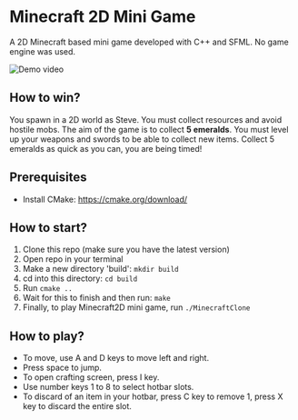 # Minecraft 2D Mini Game
A 2D Minecraft based mini game developed with C++ and SFML.
No game engine was used.

![Demo video](./resources/Minecraft2D.gif)

## How to win?
You spawn in a 2D world as Steve. You must collect resources and avoid hostile mobs.
The aim of the game is to collect **5 emeralds**. You must level up your weapons and swords to be able to collect new items.
Collect 5 emeralds as quick as you can, you are being timed!

## Prerequisites
- Install CMake: https://cmake.org/download/

## How to start?
1. Clone this repo (make sure you have the latest version)
2. Open repo in your terminal
3. Make a new directory 'build': ```mkdir build```
4. cd into this directory: ```cd build```
5. Run ```cmake ..```
6. Wait for this to finish and then run: ```make```
7. Finally, to play Minecraft2D mini game, run ```./MinecraftClone```

## How to play?
- To move, use A and D keys to move left and right.
- Press space to jump.
- To open crafting screen, press I key.
- Use number keys 1 to 8 to select hotbar slots.
- To discard of an item in your hotbar, press C key to remove 1, press X key to discard the entire slot.